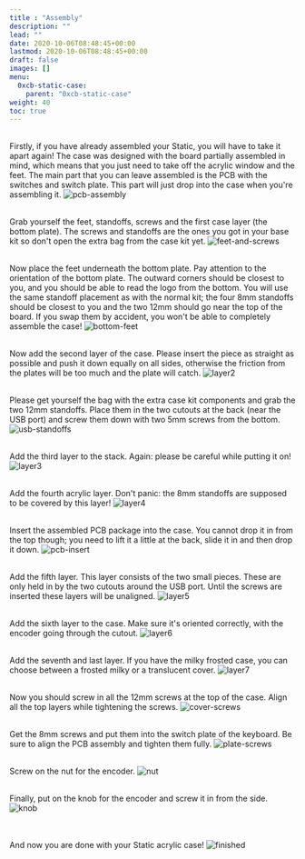 ```yaml
---
title : "Assembly"
description: ""
lead: ""
date: 2020-10-06T08:48:45+00:00
lastmod: 2020-10-06T08:48:45+00:00
draft: false
images: []
menu:
  0xcb-static-case:
    parent: "0xcb-static-case"
weight: 40
toc: true
---
```


<br>Firstly, if you have already assembled your Static, you will have to take it apart again! The case was designed with the board partially assembled in mind, which means that you just need to take off the acrylic window and the feet. The main part that you can leave assembled is the PCB with the switches and switch plate. This part will just drop into the case when you're assembling it.
![pcb-assembly](pcb-assembly.jpg)

<br>Grab yourself the feet, standoffs, screws and the first case layer (the bottom plate). The screws and standoffs are the ones you got in your base kit so don't open the extra bag from the case kit yet.
![feet-and-screws](feet-and-screws.jpg)

<br>Now place the feet underneath the bottom plate. Pay attention to the orientation of the bottom plate. The outward corners should be closest to you, and you should be able to read the logo from the bottom. You will use the same standoff placement as with the normal kit; the four 8mm standoffs should be closest to you and the two 12mm should go near the top of the board. If you swap them by accident, you won't be able to completely assemble the case!
![bottom-feet](bottom-feet.jpg)

<br>Now add the second layer of the case. Please insert the piece as straight as possible and push it down equally on all sides, otherwise the friction from the plates will be too much and the plate will catch.
![layer2](layer2.jpg)

<br>Please get yourself the bag with the extra case kit components and grab the two 12mm standoffs. Place them in the two cutouts at the back (near the USB port) and screw them down with two 5mm screws from the bottom.
![usb-standoffs](usb-standoffs.jpg)

<br>Add the third layer to the stack. Again: please be careful while putting it on!
![layer3](layer3.jpg)

<br>Add the fourth acrylic layer. Don't panic: the 8mm standoffs are supposed to be covered by this layer!
![layer4](layer4.jpg)

<br>Insert the assembled PCB package into the case. You cannot drop it in from the top though; you need to lift it a little at the back, slide it in and then drop it down.
![pcb-insert](pcb-insert.jpg)

<br>Add the fifth layer. This layer consists of the two small pieces. These are only held in by the two cutouts around the USB port. Until the screws are inserted these layers will be unaligned.
![layer5](layer5.jpg)

<br>Add the sixth layer to the case. Make sure it's oriented correctly, with the encoder going through the cutout.
![layer6](layer6.jpg)

<br>Add the seventh and last layer. If you have the milky frosted case, you can choose between a frosted milky or a translucent cover.
![layer7](layer7.jpg)

<br>Now you should screw in all the 12mm screws at the top of the case. Align all the top layers while tightening the screws.
![cover-screws](cover-screws.jpg)

<br>Get the 8mm screws and put them into the switch plate of the keyboard. Be sure to align the PCB assembly and tighten them fully.
![plate-screws](plate-screws.jpg)

<br>Screw on the nut for the encoder.
![nut](nut.jpg)

<br>Finally, put on the knob for the encoder and screw it in from the side.
![knob](knob.jpg)

<br><br>And now you are done with your Static acrylic case!
![finished](finished.jpg)